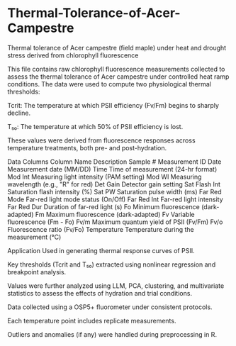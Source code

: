 # Thermal-Tolerance-of-Acer-Campestre
Thermal tolerance of  Acer campestre (field maple) under heat and drought stress derived from chlorophyll fluorescence

This file contains raw chlorophyll fluorescence measurements collected to assess the thermal tolerance of Acer campestre under controlled heat ramp conditions. The data were used to compute two physiological thermal thresholds:

Tcrit: The temperature at which PSII efficiency (Fv/Fm) begins to sharply decline.

T₅₀: The temperature at which 50% of PSII efficiency is lost.

These values were derived from fluorescence responses across temperature treatments, both pre- and post-hydration.

Data Columns
Column Name	Description
Sample #	Measurement ID
Date	Measurement date (MM/DD)
Time	Time of measurement (24-hr format)
Mod Int	Measuring light intensity (PAM setting)
Mod Wl	Measuring wavelength (e.g., "R" for red)
Det Gain	Detector gain setting
Sat Flash Int	Saturation flash intensity (%)
Sat PW	Saturation pulse width (ms)
Far Red Mode	Far-red light mode status (On/Off)
Far Red Int	Far-red light intensity
Far Red Dur	Duration of far-red light (s)
Fo	Minimum fluorescence (dark-adapted)
Fm	Maximum fluorescence (dark-adapted)
Fv	Variable fluorescence (Fm - Fo)
Fv/m	Maximum quantum yield of PSII (Fv/Fm)
Fv/o	Fluorescence ratio (Fv/Fo)
Temperature	Temperature during the measurement (°C)

Application
Used in generating thermal response curves of PSII.

Key thresholds (Tcrit and T₅₀) extracted using nonlinear regression and breakpoint analysis.

Values were further analyzed using LLM, PCA, clustering, and multivariate statistics to assess the effects of hydration and trial conditions.

Data collected using a OSP5+ fluorometer under consistent protocols.

Each temperature point includes replicate measurements.

Outliers and anomalies (if any) were handled during preprocessing in R.

